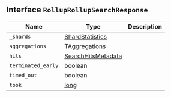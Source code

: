 ## Interface `RollupRollupSearchResponse`

| Name | Type | Description |
| - | - | - |
| `_shards` | [ShardStatistics](./ShardStatistics.md) | &nbsp; |
| `aggregations` | TAggregations | &nbsp; |
| `hits` | [SearchHitsMetadata](./SearchHitsMetadata.md)<TDocument> | &nbsp; |
| `terminated_early` | boolean | &nbsp; |
| `timed_out` | boolean | &nbsp; |
| `took` | [long](./long.md) | &nbsp; |
